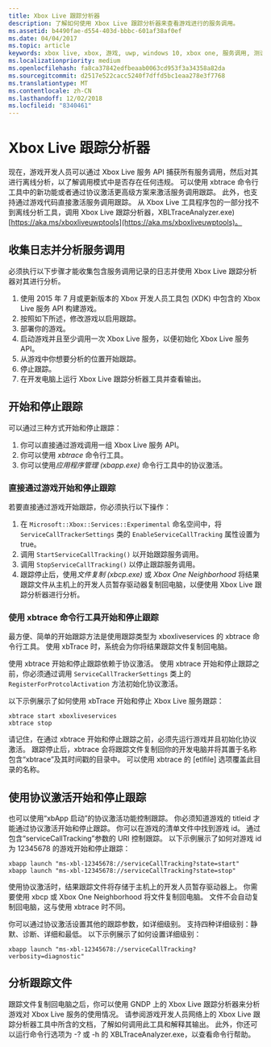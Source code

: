 ```yaml
---
title: Xbox Live 跟踪分析器
description: 了解如何使用 Xbox Live 跟踪分析器来查看游戏进行的服务调用。
ms.assetid: b4490fae-d554-403d-bbbc-601af38af0ef
ms.date: 04/04/2017
ms.topic: article
keywords: xbox live, xbox, 游戏, uwp, windows 10, xbox one, 服务调用, 测试, 跟踪分析器
ms.localizationpriority: medium
ms.openlocfilehash: fa8ca37842edfbeaab0063cd953f3a34358a82da
ms.sourcegitcommit: d2517e522cacc5240f7dffd5bc1eaa278e3f7768
ms.translationtype: MT
ms.contentlocale: zh-CN
ms.lasthandoff: 12/02/2018
ms.locfileid: "8340461"
---
```

# <a name="xbox-live-trace-analyzer"></a>Xbox Live 跟踪分析器

现在，游戏开发人员可以通过 Xbox Live 服务 API 捕获所有服务调用，然后对其进行离线分析，以了解调用模式中是否存在任何违规。 可以使用 xbtrace 命令行工具中的新功能或者通过协议激活更高级方案来激活服务调用跟踪。 此外，也支持通过游戏代码直接激活服务调用跟踪。 从 Xbox Live 工具程序包的一部分找不到离线分析工具，调用 Xbox Live 跟踪分析器，XBLTraceAnalyzer.exe) [https://aka.ms/xboxliveuwptools](https://aka.ms/xboxliveuwptools)。


## <a name="gather-logs-and-analyze-the-service-calls"></a>收集日志并分析服务调用

必须执行以下步骤才能收集包含服务调用记录的日志并使用 Xbox Live 跟踪分析器对其进行分析。

1.  使用 2015 年 7 月或更新版本的 Xbox 开发人员工具包 (XDK) 中包含的 Xbox Live 服务 API 构建游戏。
2.  按照如下所述，修改游戏以启用跟踪。
3.  部署你的游戏。
4.  启动游戏并且至少调用一次 Xbox Live 服务，以便初始化 Xbox Live 服务 API。
5.  从游戏中你想要分析的位置开始跟踪。
6.  停止跟踪。
7.  在开发电脑上运行 Xbox Live 跟踪分析器工具并查看输出。

## <a name="starting-and-stopping-tracing"></a>开始和停止跟踪

可以通过三种方式开始和停止跟踪：

1.  你可以直接通过游戏调用一组 Xbox Live 服务 API。
2.  你可以使用 *xbtrace* 命令行工具。
3.  你可以使用*应用程序管理 (xbapp.exe)* 命令行工具中的协议激活。


### <a name="starting-and-stopping-tracing-directly-from-your-title"></a>直接通过游戏开始和停止跟踪

若要直接通过游戏开始跟踪，你必须执行以下操作：

1.  在 `Microsoft::Xbox::Services::Experimental` 命名空间中，将 `ServiceCallTrackerSettings` 类的 `EnableServiceCallTracking` 属性设置为 true。
2.  调用 `StartServiceCallTracking()` 以开始跟踪服务调用。
3.  调用 `StopServiceCallTracking()` 以停止跟踪服务调用。
4.  跟踪停止后，使用*文件复制 (xbcp.exe)* 或 *Xbox One Neighborhood* 将结果跟踪文件从主机上的开发人员暂存驱动器复制回电脑，以便使用 Xbox Live 跟踪分析器进行分析。

### <a name="starting-and-stopping-tracing-by-using-the-xbtrace-command-line-tool"></a>使用 xbtrace 命令行工具开始和停止跟踪

最方便、简单的开始跟踪方法是使用跟踪类型为 xboxliveservices 的 xbtrace 命令行工具。 使用 xbTrace 时，系统会为你将结果跟踪文件复制回电脑。

使用 xbtrace 开始和停止跟踪依赖于协议激活。 使用 xbtrace 开始和停止跟踪之前，你必须通过调用 `ServiceCallTrackerSettings` 类上的 `RegisterForProtcolActivation` 方法初始化协议激活。

以下示例展示了如何使用 xbTrace 开始和停止 Xbox Live 服务跟踪：

    xbtrace start xboxliveservices
    xbtrace stop


请记住，在通过 xbtrace 开始和停止跟踪之前，必须先运行游戏并且初始化协议激活。 跟踪停止后，xbtrace 会将跟踪文件复制回你的开发电脑并将其置于名称包含“xbtrace”及其时间戳的目录中。 可以使用 xbtrace 的 \[etlfile\] 选项覆盖此目录的名称。

<a name="starting-and-stopping-tracing-by-using-protocol-activation"></a>使用协议激活开始和停止跟踪
----------------------------------------------------------
也可以使用“xbApp 启动”的协议激活功能控制跟踪。 你必须知道游戏的 titleid 才能通过协议激活开始和停止跟踪。 你可以在游戏的清单文件中找到游戏 id。 通过包含“serviceCallTracking”参数的 URI 控制跟踪。 以下示例展示了如何对游戏 id 为 12345678 的游戏开始和停止跟踪：

    xbapp launch "ms-xbl-12345678://serviceCallTracking?state=start"
    xbapp launch "ms-xbl-12345678://serviceCallTracking?state=stop"

使用协议激活时，结果跟踪文件将存储于主机上的开发人员暂存驱动器上。 你需要使用 xbcp 或 Xbox One Neighborhood 将文件复制回电脑。 文件不会自动复制回电脑，这与使用 xbtrace 时不同。

你可以通过协议激活设置其他的跟踪参数，如详细级别。 支持四种详细级别：静默、诊断、详细和最低。 以下示例展示了如何设置详细级别：

    xbapp launch "ms-xbl-12345678://serviceCallTracking?verbosity=diagnostic"

## <a name="analyze-the-trace-file"></a>分析跟踪文件

跟踪文件复制回电脑之后，你可以使用 GNDP 上的 Xbox Live 跟踪分析器来分析游戏对 Xbox Live 服务的使用情况。 请参阅游戏开发人员网络上的 Xbox Live 跟踪分析器工具中所含的文档，了解如何调用此工具和解释其输出。 此外，你还可以运行命令行选项为 -? 或 -h 的 XBLTraceAnalyzer.exe，以查看命令行帮助。
